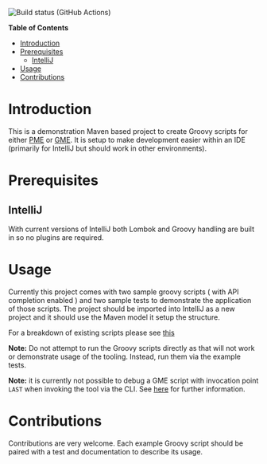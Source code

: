
![Build status (GitHub Actions)](https://github.com/project-ncl/manipulator-groovy-examples/workflows/CI/badge.svg)


<!-- markdown-toc start - Don't edit this section. Run M-x markdown-toc-refresh-toc -->
**Table of Contents**

- [Introduction](#introduction)
- [Prerequisites](#prerequisites)
    - [IntelliJ](#intellij)
- [Usage](#usage)
- [Contributions](#contributions)

<!-- markdown-toc end -->


Introduction
============

This is a demonstration Maven based project to create Groovy scripts for either
[PME](https://github.com/release-engineering/pom-manipulation-ext) or [GME](https://github.com/project-ncl/gradle-manipulator).
It is setup to make development easier within an IDE (primarily for IntelliJ but should work in other environments).

Prerequisites
=============

IntelliJ
--------

With current versions of IntelliJ both Lombok and Groovy handling are built in so no plugins are required.

Usage
=====

Currently this project comes with two sample groovy scripts ( with API completion enabled ) and two
sample tests to demonstrate the application of those scripts. The project should be imported into IntelliJ
as a new project and it should use the Maven model it setup the structure.

For a breakdown of existing scripts please see [this](https://github.com/project-ncl/manipulator-groovy-examples/blob/main/SCRIPT_INDEX.md)

**Note:** Do not attempt to run the Groovy scripts directly as that will not work or demonstrate usage of the tooling. Instead, run them via the example tests.

**Note:** it is currently not possible to debug a GME script with invocation point `LAST` when invoking the tool via the CLI. See [here](https://project-ncl.github.io/gradle-manipulator/guide/groovy.html#developing-groovy-scripts) for further information.

Contributions
=============

Contributions are very welcome. Each example Groovy script should be paired with a test and documentation to describe its usage.
